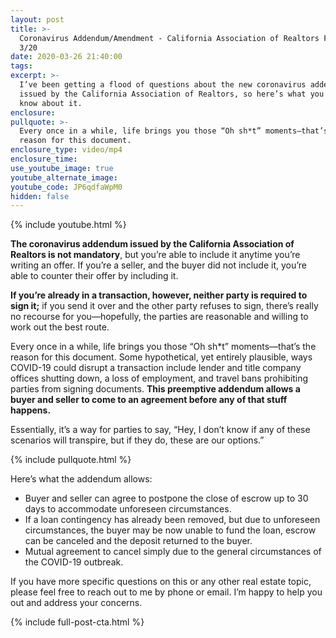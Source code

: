 ```yaml
---
layout: post
title: >-
  Coronavirus Addendum/Amendment - California Association of Realtors Form CVA
  3/20
date: 2020-03-26 21:40:00
tags:
excerpt: >-
  I’ve been getting a flood of questions about the new coronavirus addendum
  issued by the California Association of Realtors, so here’s what you need to
  know about it.
enclosure:
pullquote: >-
  Every once in a while, life brings you those “Oh sh*t” moments—that’s the
  reason for this document.
enclosure_type: video/mp4
enclosure_time:
use_youtube_image: true
youtube_alternate_image:
youtube_code: JP6qdfaWpM0
hidden: false
---
```


{% include youtube.html %}

**The coronavirus addendum issued by the California Association of Realtors is not mandatory**, but you’re able to include it anytime you’re writing an offer. If you’re a seller, and the buyer did not include it, you’re able to counter their offer by including it.&nbsp;

**If you’re already in a transaction, however, neither party is required to sign it;** if you send it over and the other party refuses to sign, there’s really no recourse for you—hopefully, the parties are reasonable and willing to work out the best route.&nbsp;

Every once in a while, life brings you those “Oh sh\*t” moments—that’s the reason for this document. Some hypothetical, yet entirely plausible, ways COVID-19 could disrupt a transaction include lender and title company offices shutting down, a loss of employment, and travel bans prohibiting parties from signing documents. **This preemptive addendum allows a buyer and seller to come to an agreement before any of that stuff happens.&nbsp;**

Essentially, it’s a way for parties to say, “Hey, I don’t know if any of these scenarios will transpire, but if they do, these are our options.”

{% include pullquote.html %}

Here’s what the addendum allows:&nbsp;

* Buyer and seller can agree to postpone the close of escrow up to 30 days to accommodate unforeseen circumstances.&nbsp;
* If a loan contingency has already been removed, but due to unforeseen circumstances, the buyer may be now unable to fund the loan, escrow can be canceled and the deposit returned to the buyer.&nbsp;
* Mutual agreement to cancel simply due to the general circumstances of the COVID-19 outbreak.&nbsp;

If you have more specific questions on this or any other real estate topic, please feel free to reach out to me by phone or email. I’m happy to help you out and address your concerns.&nbsp;

{% include full-post-cta.html %}&nbsp;
